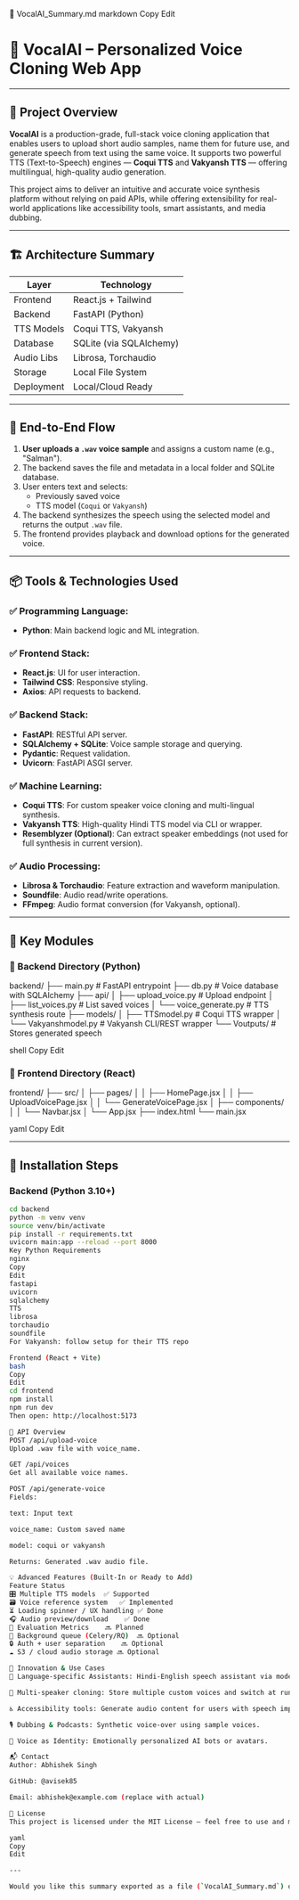 📄 VocalAI_Summary.md
markdown
Copy
Edit
# 🎤 VocalAI – Personalized Voice Cloning Web App

---

## 🧠 Project Overview

**VocalAI** is a production-grade, full-stack voice cloning application that enables users to upload short audio samples, name them for future use, and generate speech from text using the same voice. It supports two powerful TTS (Text-to-Speech) engines — **Coqui TTS** and **Vakyansh TTS** — offering multilingual, high-quality audio generation.

This project aims to deliver an intuitive and accurate voice synthesis platform without relying on paid APIs, while offering extensibility for real-world applications like accessibility tools, smart assistants, and media dubbing.

---

## 🏗️ Architecture Summary

| Layer      | Technology         |
|------------|--------------------|
| Frontend   | React.js + Tailwind |
| Backend    | FastAPI (Python)   |
| TTS Models | Coqui TTS, Vakyansh |
| Database   | SQLite (via SQLAlchemy) |
| Audio Libs | Librosa, Torchaudio |
| Storage    | Local File System  |
| Deployment | Local/Cloud Ready  |

---

## 🔁 End-to-End Flow

1. **User uploads a `.wav` voice sample** and assigns a custom name (e.g., "Salman").
2. The backend saves the file and metadata in a local folder and SQLite database.
3. User enters text and selects:
   - Previously saved voice
   - TTS model (`Coqui` or `Vakyansh`)
4. The backend synthesizes the speech using the selected model and returns the output `.wav` file.
5. The frontend provides playback and download options for the generated voice.

---

## 📦 Tools & Technologies Used

### ✅ Programming Language:
- **Python**: Main backend logic and ML integration.

### ✅ Frontend Stack:
- **React.js**: UI for user interaction.
- **Tailwind CSS**: Responsive styling.
- **Axios**: API requests to backend.

### ✅ Backend Stack:
- **FastAPI**: RESTful API server.
- **SQLAlchemy + SQLite**: Voice sample storage and querying.
- **Pydantic**: Request validation.
- **Uvicorn**: FastAPI ASGI server.

### ✅ Machine Learning:
- **Coqui TTS**: For custom speaker voice cloning and multi-lingual synthesis.
- **Vakyansh TTS**: High-quality Hindi TTS model via CLI or wrapper.
- **Resemblyzer (Optional)**: Can extract speaker embeddings (not used for full synthesis in current version).

### ✅ Audio Processing:
- **Librosa & Torchaudio**: Feature extraction and waveform manipulation.
- **Soundfile**: Audio read/write operations.
- **FFmpeg**: Audio format conversion (for Vakyansh, optional).

---

## 📁 Key Modules

### 📌 Backend Directory (Python)
backend/
├── main.py # FastAPI entrypoint
├── db.py # Voice database with SQLAlchemy
├── api/
│ ├── upload_voice.py # Upload endpoint
│ ├── list_voices.py # List saved voices
│ └── voice_generate.py # TTS synthesis route
├── models/
│ ├── TTSmodel.py # Coqui TTS wrapper
│ └── Vakyanshmodel.py # Vakyansh CLI/REST wrapper
└── Voutputs/ # Stores generated speech

shell
Copy
Edit

### 📌 Frontend Directory (React)
frontend/
├── src/
│ ├── pages/
│ │ ├── HomePage.jsx
│ │ ├── UploadVoicePage.jsx
│ │ └── GenerateVoicePage.jsx
│ ├── components/
│ │ └── Navbar.jsx
│ └── App.jsx
├── index.html
└── main.jsx

yaml
Copy
Edit

---

## 🔧 Installation Steps

### Backend (Python 3.10+)
```bash
cd backend
python -m venv venv
source venv/bin/activate
pip install -r requirements.txt
uvicorn main:app --reload --port 8000
Key Python Requirements
nginx
Copy
Edit
fastapi
uvicorn
sqlalchemy
TTS
librosa
torchaudio
soundfile
For Vakyansh: follow setup for their TTS repo

Frontend (React + Vite)
bash
Copy
Edit
cd frontend
npm install
npm run dev
Then open: http://localhost:5173

🧪 API Overview
POST /api/upload-voice
Upload .wav file with voice_name.

GET /api/voices
Get all available voice names.

POST /api/generate-voice
Fields:

text: Input text

voice_name: Custom saved name

model: coqui or vakyansh

Returns: Generated .wav audio file.

💡 Advanced Features (Built-In or Ready to Add)
Feature	Status
🎛️ Multiple TTS models	✅ Supported
🗃️ Voice reference system	✅ Implemented
⏳ Loading spinner / UX handling	✅ Done
🎧 Audio preview/download	✅ Done
🧪 Evaluation Metrics	🔜 Planned
🧵 Background queue (Celery/RQ)	🔜 Optional
🔒 Auth + user separation	🔜 Optional
☁️ S3 / cloud audio storage	🔜 Optional

🌟 Innovation & Use Cases
💬 Language-specific Assistants: Hindi-English speech assistant via model toggle.

🔁 Multi-speaker cloning: Store multiple custom voices and switch at runtime.

♿ Accessibility tools: Generate audio content for users with speech impairments.

🎙️ Dubbing & Podcasts: Synthetic voice-over using sample voices.

🧠 Voice as Identity: Emotionally personalized AI bots or avatars.

📬 Contact
Author: Abhishek Singh

GitHub: @avisek85

Email: abhishek@example.com (replace with actual)

📜 License
This project is licensed under the MIT License — feel free to use and modify it!

yaml
Copy
Edit

---

Would you like this summary exported as a file (`VocalAI_Summary.md`) or pushed to your GitHub `README.md` too?
